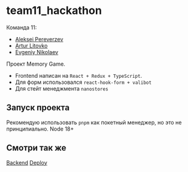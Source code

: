 # team11_hackathon

Команда 11:

- [Aleksei Pereverzev](https://t.me/NikolaevEvgenij)
- [Artur Litovko](https://t.me/Arthur)
- [Evgeniy Nikolaev](https://t.me/NikolaevEvgenij)

Проект Memory Game.

- Frontend написан на `React + Redux + TypeScript`.
- Для форм использовался `react-hook-form + valibot`
- Для стейт менеджмента `nanostores`

## Запуск проекта

Рекомендую использовать `pnpm` как покетный менеджер, но это не принципиально. Node 18+

## Смотри так же

[Backend](https://github.com/twin-towers/team11_back)
[Deploy](https://team11-front.vercel.app/)
